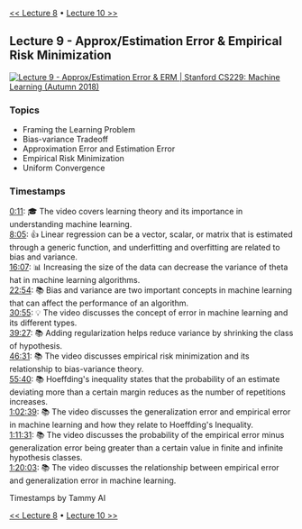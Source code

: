 [<< Lecture 8](lecture_8.md) • [Lecture 10 >>](lecture_10.md)
## Lecture 9 - Approx/Estimation Error & Empirical Risk Minimization

[![Lecture 9 - Approx/Estimation Error & ERM | Stanford CS229: Machine Learning (Autumn 2018)](https://markdown-videos-api.jorgenkh.no/url?url=https%3A%2F%2Fwww.youtube.com%2Fwatch%3Fv%3DiVOxMcumR4A%26list%3DPLoROMvodv4rMiGQp3WXShtMGgzqpfVfbU%26index%3D9)](https://www.youtube.com/watch?v=iVOxMcumR4A&list=PLoROMvodv4rMiGQp3WXShtMGgzqpfVfbU&index=9)

### Topics

* Framing the Learning Problem
* Bias-variance Tradeoff
* Approximation Error and Estimation Error
* Empirical Risk Minimization
* Uniform Convergence

### Timestamps
  
[0:11](https://youtu.be/iVOxMcumR4A?si=OXRhekL2cZU7iUlF&t=11): 🎓 The video covers learning theory and its importance in understanding machine learning.  
[8:05](https://youtu.be/iVOxMcumR4A?si=OXRhekL2cZU7iUlF&t=485): 👍 Linear regression can be a vector, scalar, or matrix that is estimated through a generic function, and underfitting and overfitting are related to bias and variance.  
[16:07](https://youtu.be/iVOxMcumR4A?si=OXRhekL2cZU7iUlF&t=967): 📊 Increasing the size of the data can decrease the variance of theta hat in machine learning algorithms.  
[22:54](https://youtu.be/iVOxMcumR4A?si=OXRhekL2cZU7iUlF&t=1374): 📚 Bias and variance are two important concepts in machine learning that can affect the performance of an algorithm.  
[30:55](https://youtu.be/iVOxMcumR4A?si=OXRhekL2cZU7iUlF&t=1855): 💡 The video discusses the concept of error in machine learning and its different types.  
[39:27](https://youtu.be/iVOxMcumR4A?si=OXRhekL2cZU7iUlF&t=2367): 📚 Adding regularization helps reduce variance by shrinking the class of hypothesis.  
[46:31](https://youtu.be/iVOxMcumR4A?si=OXRhekL2cZU7iUlF&t=2791): 📚 The video discusses empirical risk minimization and its relationship to bias-variance theory.  
[55:40](https://youtu.be/iVOxMcumR4A?si=OXRhekL2cZU7iUlF&t=3340): 📚 Hoeffding's inequality states that the probability of an estimate deviating more than a certain margin reduces as the number of repetitions increases.  
[1:02:39](https://youtu.be/iVOxMcumR4A?si=OXRhekL2cZU7iUlF&t=3759): 📚 The video discusses the generalization error and empirical error in machine learning and how they relate to Hoeffding's Inequality.  
[1:11:31](https://youtu.be/iVOxMcumR4A?si=OXRhekL2cZU7iUlF&t=4291): 📚 The video discusses the probability of the empirical error minus generalization error being greater than a certain value in finite and infinite hypothesis classes.  
[1:20:03](https://youtu.be/iVOxMcumR4A?si=OXRhekL2cZU7iUlF&t=4803): 📚 The video discusses the relationship between empirical error and generalization error in machine learning.  

Timestamps by Tammy AI

[<< Lecture 8](lecture_8.md) • [Lecture 10 >>](lecture_10.md)